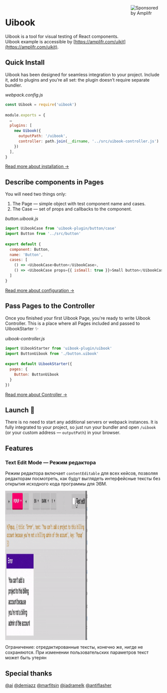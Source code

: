 
<a href="https://amplifr.com/?utm_source=uibook">
  <img width="100" height="140" align="right"
    alt="Sponsored by Amplifr" src="https://amplifr-direct.s3-eu-west-1.amazonaws.com/social_images/image/37b580d9-3668-4005-8d5a-137de3a3e77c.png" />
</a>


# Uibook

Uibook is a tool for visual testing of React components.
Uibook example is accessible by [https://amplifr.com/uikit](https://amplifr.com/uikit).

## Quick Install

Uibook has been designed for seamless integration to your project. Include it, add to plugins and you’re all set: the plugin doesn’t require separate bundler.

_webpack.config.js_
```js
const Uibook = require('uibook')

module.exports = {
  …
  plugins: [
    new Uibook({
      outputPath: '/uibook',
      controller: path.join(__dirname, '../src/uibook-controller.js')
    })
  ],
}
```

[Read more about installation →](docs/install.md)

## Describe components in Pages

You will need two things only:

1. The Page — simple object with test component name and cases.
2. The Case — set of props and callbacks to the component.

_button.uibook.js_
```js
import UibookCase from 'uibook-plugin/button/case'
import Button from '../src/button'

export default {
  component: Button,
  name: 'Button',
  cases: [
    () => <UibookCase>Button</UibookCase>,
    () => <UibookCase props={{ isSmall: true }}>Small button</UibookCase>
  ]
}
```

[Read more about configuration →](docs/configure.md)

## Pass Pages to the Controller

Once you finished your first Uibook Page, you're ready to write Uibook Controller. This is a place where all Pages included and passed to UibookStarter :sparkles:

_uibook-controller.js_
```js
import UibookStarter from 'uibook-plugin/uibook'
import ButtonUibook from './button.uibook'

export default UibookStarter({
  pages: {
    Button: ButtonUibook
  }
})
```

[Read more about Controller →](docs/controller.md)

## Launch :rocket:

There is no need to start any additional servers or webpack instances.
It is fully integrated to your project, so just run your bundler 
and open `/uibook` (or your custom address — `outputPath`) in your browser.

## Features

### Text Edit Mode — Режим редактора
Режим редактора включает `contentEditable` для всех кейсов, позволяя редакторам посмотреть, как будут выглядеть интерфейсные тексты без открытия исходного кода программы для ЭВМ.

<img src="/docs/text-edit-mode.gif" align="center" height="480" width="264" alt="Text Edit Mode" >

Ограничение: отредактированные тексты, конечно же, нигде не сохраняются. При изменении пользовательских параметров текст может быть утерян

## Special thanks

[@ai](https://github.com/ai)
[@demiazz](https://github.com/demiazz)
[@marfitsin](https://github.com/marfitsin)
[@iadramelk](https://github.com/iadramelk)
[@antiflasher](https://github.com/antiflasher)


